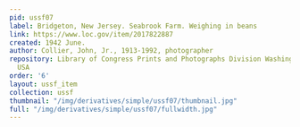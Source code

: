 ```yaml
---
pid: ussf07
label: Bridgeton, New Jersey. Seabrook Farm. Weighing in beans
link: https://www.loc.gov/item/2017822887
created: 1942 June.
author: Collier, John, Jr., 1913-1992, photographer
repository: Library of Congress Prints and Photographs Division Washington, D.C. 20540
  USA
order: '6'
layout: ussf_item
collection: ussf
thumbnail: "/img/derivatives/simple/ussf07/thumbnail.jpg"
full: "/img/derivatives/simple/ussf07/fullwidth.jpg"
---
```

